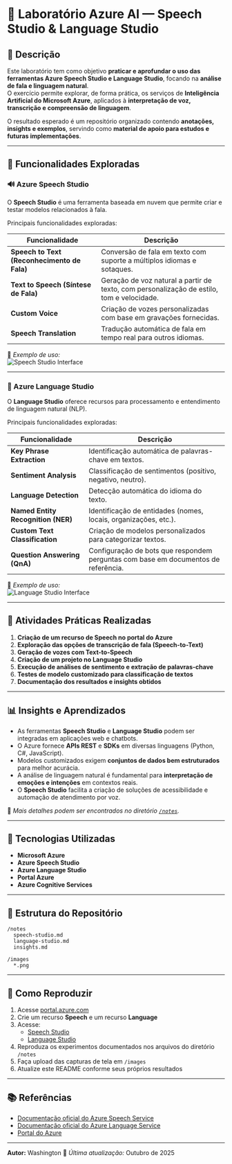 # 🧠 Laboratório Azure AI — Speech Studio & Language Studio

## 📘 Descrição

Este laboratório tem como objetivo **praticar e aprofundar o uso das ferramentas Azure Speech Studio e Language Studio**, focando na **análise de fala e linguagem natural**.  
O exercício permite explorar, de forma prática, os serviços de **Inteligência Artificial do Microsoft Azure**, aplicados à **interpretação de voz, transcrição e compreensão de linguagem**.

O resultado esperado é um repositório organizado contendo **anotações, insights e exemplos**, servindo como **material de apoio para estudos e futuras implementações**.

---

## 🧩 Funcionalidades Exploradas

### 🔊 Azure Speech Studio
O **Speech Studio** é uma ferramenta baseada em nuvem que permite criar e testar modelos relacionados à fala.

Principais funcionalidades exploradas:

| Funcionalidade | Descrição |
|----------------|------------|
| **Speech to Text (Reconhecimento de Fala)** | Conversão de fala em texto com suporte a múltiplos idiomas e sotaques. |
| **Text to Speech (Síntese de Fala)** | Geração de voz natural a partir de texto, com personalização de estilo, tom e velocidade. |
| **Custom Voice** | Criação de vozes personalizadas com base em gravações fornecidas. |
| **Speech Translation** | Tradução automática de fala em tempo real para outros idiomas. |

📸 *Exemplo de uso:*  
![Speech Studio Interface](./images/speech-studio-example.png)

---

### 💬 Azure Language Studio
O **Language Studio** oferece recursos para processamento e entendimento de linguagem natural (NLP).

Principais funcionalidades exploradas:

| Funcionalidade | Descrição |
|----------------|------------|
| **Key Phrase Extraction** | Identificação automática de palavras-chave em textos. |
| **Sentiment Analysis** | Classificação de sentimentos (positivo, negativo, neutro). |
| **Language Detection** | Detecção automática do idioma do texto. |
| **Named Entity Recognition (NER)** | Identificação de entidades (nomes, locais, organizações, etc.). |
| **Custom Text Classification** | Criação de modelos personalizados para categorizar textos. |
| **Question Answering (QnA)** | Configuração de bots que respondem perguntas com base em documentos de referência. |

📸 *Exemplo de uso:*  
![Language Studio Interface](./images/language-studio-example.png)

---

## 🧪 Atividades Práticas Realizadas

1. **Criação de um recurso de Speech no portal do Azure**
2. **Exploração das opções de transcrição de fala (Speech-to-Text)**
3. **Geração de vozes com Text-to-Speech**
4. **Criação de um projeto no Language Studio**
5. **Execução de análises de sentimento e extração de palavras-chave**
6. **Testes de modelo customizado para classificação de textos**
7. **Documentação dos resultados e insights obtidos**

---

## 📊 Insights e Aprendizados

- As ferramentas **Speech Studio** e **Language Studio** podem ser integradas em aplicações web e chatbots.
- O Azure fornece **APIs REST** e **SDKs** em diversas linguagens (Python, C#, JavaScript).
- Modelos customizados exigem **conjuntos de dados bem estruturados** para melhor acurácia.
- A análise de linguagem natural é fundamental para **interpretação de emoções e intenções** em contextos reais.
- O **Speech Studio** facilita a criação de soluções de acessibilidade e automação de atendimento por voz.

📘 *Mais detalhes podem ser encontrados no diretório [`/notes`](./notes).*

---

## 🧰 Tecnologias Utilizadas

- **Microsoft Azure**
- **Azure Speech Studio**
- **Azure Language Studio**
- **Portal Azure**
- **Azure Cognitive Services**

---

## 📂 Estrutura do Repositório

```
/notes
  speech-studio.md
  language-studio.md
  insights.md

/images
  *.png
```

---

## 🚀 Como Reproduzir

1. Acesse [portal.azure.com](https://portal.azure.com)
2. Crie um recurso **Speech** e um recurso **Language**
3. Acesse:
   - [Speech Studio](https://speech.microsoft.com/)
   - [Language Studio](https://language.cognitive.azure.com/)
4. Reproduza os experimentos documentados nos arquivos do diretório `/notes`
5. Faça upload das capturas de tela em `/images`
6. Atualize este README conforme seus próprios resultados

---

## 📚 Referências

- [Documentação oficial do Azure Speech Service](https://learn.microsoft.com/azure/cognitive-services/speech-service/)
- [Documentação oficial do Azure Language Service](https://learn.microsoft.com/azure/cognitive-services/language-service/)
- [Portal do Azure](https://portal.azure.com)


---

**Autor:** Washington 
📅 *Última atualização:* Outubro de 2025  

